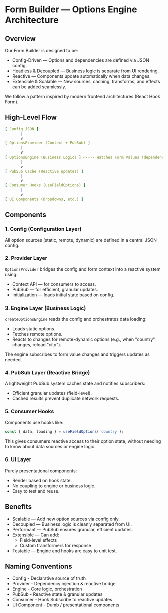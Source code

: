 # Form Builder — Options Engine Architecture

## Overview

Our Form Builder is designed to be:

* Config-Driven — Options and dependencies are defined via JSON config.
* Headless & Decoupled — Business logic is separate from UI rendering.
* Reactive — Components update automatically when data changes.
* Extensible & Scalable — New sources, caching, transforms, and effects can be added seamlessly.

We follow a pattern inspired by modern frontend architectures (React Hook Form).

## High-Level Flow
```yaml
[ Config JSON ]
       |
       v
[ OptionsProvider (Context + PubSub) ]
       |
       v
[ OptionsEngine (Business Logic) ] <---- Watches Form Values (dependencies)
       |
       v
[ PubSub Cache (Reactive updates) ]
       |
       v
[ Consumer Hooks (useFieldOptions) ]
       |
       v
[ UI Components (Dropdowns, etc.) ]

```

## Components
### 1. Config (Configuration Layer)

All option sources (static, remote, dynamic) are defined in a central JSON config.

### 2. Provider Layer
`OptionsProvider` bridges the config and form context into a reactive system using:
* Context API — for consumers to access.
* PubSub — for efficient, granular updates.
* Initialization — loads initial state based on config.

### 3. Engine Layer (Business Logic)
`createOptionsEngine` reads the config and orchestrates data loading:
* Loads static options.
* Fetches remote options.
* Reacts to changes for remote-dynamic options (e.g., when "country" changes, reload "city").

The engine subscribes to form value changes and triggers updates as needed.

### 4. PubSub Layer (Reactive Bridge)

A lightweight PubSub system caches state and notifies subscribers:
* Efficient granular updates (field-level).
* Cached results prevent duplicate network requests.

### 5. Consumer Hooks
Components use hooks like:
```ts
const { data, loading } = useFieldOptions('country');
```
This gives consumers reactive access to their option state, without needing to know about data sources or engine logic.

### 6. UI Layer
Purely presentational components:

* Render based on hook state.
* No coupling to engine or business logic.
* Easy to test and reuse.

## Benefits
* Scalable — Add new option sources via config only.
* Decoupled — Business logic is cleanly separated from UI.
* Performant — PubSub ensures granular, efficient updates.
*  Extensible — Can add:
   * Field-level effects
   * Custom transformers for response
* Testable — Engine and hooks are easy to unit test.

## Naming Conventions
* Config -	Declarative source of truth
* Provider -	Dependency injection & reactive bridge
* Engine -	Core logic, orchestration
* PubSub -	Reactive state & granular updates
* Consumer - Hook	Subscribe to reactive updates
* UI Component -	Dumb / presentational components